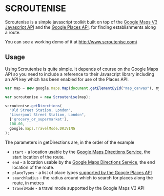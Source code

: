 SCROUTENISE
===========

Scroutenise is a simple javascript toolkit built on top of the <a href="http://code.google.com/apis/maps/documentation/javascript/">Google Maps V3 Javascript API</a> and the <a href="http://code.google.com/apis/maps/documentation/places/">Google Places API</a>, for finding establishments along a route.

You can see a working demo of it at http://www.scroutenise.com/

Usage
-----

Using Scroutenise is quite simple. It depends of course on the Google Maps API so you need to include a reference to their Javascript library including an API key which has been enabled for use of the Places API.

```js
var map = new google.maps.Map(document.getElementById("map_canvas"), myOptions);

var scroutenise = new Scroutenise(map);

scroutenise.getDirections(
  "Old Street Station, London",
  "Liverpool Street Station, London",
  ['grocery_or_supermarket'],
  100.00,
  google.maps.TravelMode.DRIVING
);
```

The parameters in getDirections are, in the order of the example

* `start` - a location usable by the <a href="http://code.google.com/apis/maps/documentation/javascript/directions.html">Google Maps Directions Service</a>, the start location of the route.
* `end` - a location usable by the <a href="http://code.google.com/apis/maps/documentation/javascript/directions.html">Google Maps Directions Service</a>, the end location of the route.
* `placeTypes` - a list of place types <a href="http://code.google.com/apis/maps/documentation/places/supported_types.html">supported by the Google Places API</a>
* `searchRadius` - the radius around which to search for places along the route, in metres
* `travelMode` - a travel mode supported by the Google Maps V3 API